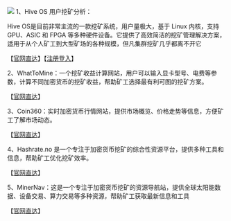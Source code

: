 ![](https://www.freedidi.com/wp-content/uploads/2024/11/1ed34c250a20241126224940.webp)
1、Hive OS 用户挖矿分析：

Hive OS是目前非常主流的一款挖矿系统，用户量极大，基于 Linux 内核，支持 GPU、ASIC 和 FPGA 等多种硬件设备。它提供了高效简洁的挖矿管理解决方案，适用于从个人矿工到大型矿场的各种规模，但凡集群挖矿几乎都离不开它

【[官网直达](https://hiveon.com/statistics/)】【[注册登入](https://hiveon.com/?ref=489379)】

2、WhatToMine：一个挖矿收益计算网站，用户可以输入显卡型号、电费等参数，计算不同加密货币的挖矿收益，帮助矿工选择最有利可图的挖矿方案。

【[官网直达](https://whattomine.com/)】

3、Coin360：实时加密货币行情网站，提供市场概览、价格走势等信息，方便矿工了解市场动态。

【[官网直达](https://coin360.com/)】

4、Hashrate.no 是一个专注于加密货币挖矿的综合性资源平台，提供多种工具和信息，帮助矿工优化挖矿效率。

【[官网直达](https://hashrate.no/)】

5、MinerNav：这是一个专注于加密货币挖矿的资源导航站，提供全球太阳能数据、设备交易、算力交易等多种资源，帮助矿工获取最新信息和工具

【[官网直达](https://minernav.com/zh-hans/)】
